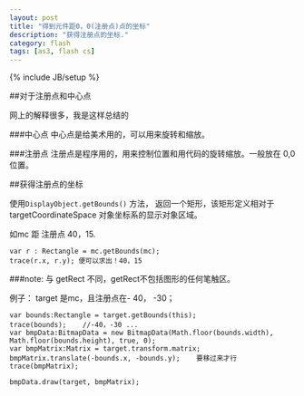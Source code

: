 ```yaml
---
layout: post
title: "得到元件距0，0(注册点)点的坐标"
description: "获得注册点的坐标."
category: flash
tags: [as3, flash cs]
---
```

{% include JB/setup %}

##对于注册点和中心点

网上的解释很多，我是这样总结的

###中心点
中心点是给美术用的，可以用来旋转和缩放。

###注册点
注册点是程序用的，用来控制位置和用代码的旋转缩放。一般放在 0,0 位置。


##获得注册点的坐标

使用`DisplayObject.getBounds()` 方法，
返回一个矩形，该矩形定义相对于 targetCoordinateSpace 对象坐标系的显示对象区域。
 
如mc 距 注册点 40，15.

	var r : Rectangle = mc.getBounds(mc);
	trace(r.x, r.y); 便可以求出！40，15
 
 
###note: 与 getRect 不同，getRect不包括图形的任何笔触区。
 
例子：
target 是mc，且注册点在- 40， -30；
 
	var bounds:Rectangle = target.getBounds(this);
	trace(bounds);    //-40，-30 ...
	var bmpData:BitmapData = new BitmapData(Math.floor(bounds.width), Math.floor(bounds.height), true, 0);
	var bmpMatrix:Matrix = target.transform.matrix;
	bmpMatrix.translate(-bounds.x, -bounds.y);    要移过来才行
	trace(bmpMatrix);
	 
	bmpData.draw(target, bmpMatrix);




